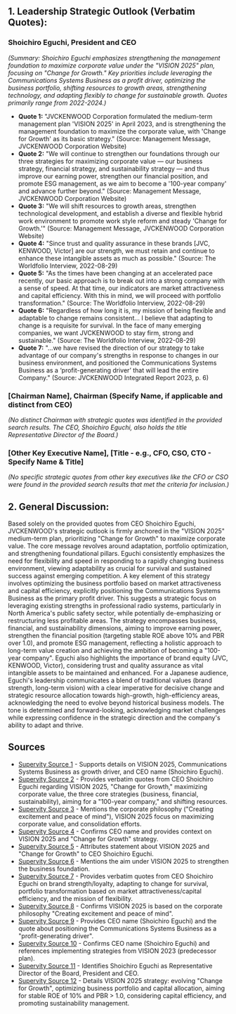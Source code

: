 ## 1. Leadership Strategic Outlook (Verbatim Quotes):

### Shoichiro Eguchi, President and CEO

*(Summary: Shoichiro Eguchi emphasizes strengthening the management foundation to maximize corporate value under the "VISION 2025" plan, focusing on "Change for Growth." Key priorities include leveraging the Communications Systems Business as a profit driver, optimizing the business portfolio, shifting resources to growth areas, strengthening technology, and adapting flexibly to change for sustainable growth. Quotes primarily range from 2022-2024.)*

*   **Quote 1:** "JVCKENWOOD Corporation formulated the medium-term management plan 'VISION 2025' in April 2023, and is strengthening the management foundation to maximize the corporate value, with 'Change for Growth' as its basic strategy." (Source: Management Message, JVCKENWOOD Corporation Website)
*   **Quote 2:** "We will continue to strengthen our foundations through our three strategies for maximizing corporate value — our business strategy, financial strategy, and sustainability strategy — and thus improve our earning power, strengthen our financial position, and promote ESG management, as we aim to become a '100-year company' and advance further beyond." (Source: Management Message, JVCKENWOOD Corporation Website)
*   **Quote 3:** "We will shift resources to growth areas, strengthen technological development, and establish a diverse and flexible hybrid work environment to promote work style reform and steady 'Change for Growth.'" (Source: Management Message, JVCKENWOOD Corporation Website)
*   **Quote 4:** "Since trust and quality assurance in these brands [JVC, KENWOOD, Victor] are our strength, we must retain and continue to enhance these intangible assets as much as possible." (Source: The Worldfolio Interview, 2022-08-29)
*   **Quote 5:** "As the times have been changing at an accelerated pace recently, our basic approach is to break out into a strong company with a sense of speed. At that time, our indicators are market attractiveness and capital efficiency. With this in mind, we will proceed with portfolio transformation." (Source: The Worldfolio Interview, 2022-08-29)
*   **Quote 6:** "Regardless of how long it is, my mission of being flexible and adaptable to change remains consistent... I believe that adapting to change is a requisite for survival. In the face of many emerging companies, we want JVCKENWOOD to stay firm, strong and sustainable." (Source: The Worldfolio Interview, 2022-08-29)
*   **Quote 7:** "...we have revised the direction of our strategy to take advantage of our company's strengths in response to changes in our business environment, and positioned the Communications Systems Business as a ‘profit-generating driver’ that will lead the entire Company." (Source: JVCKENWOOD Integrated Report 2023, p. 6)

### [Chairman Name], Chairman (Specify Name, if applicable and distinct from CEO)

*(No distinct Chairman with strategic quotes was identified in the provided search results. The CEO, Shoichiro Eguchi, also holds the title Representative Director of the Board.)*

### [Other Key Executive Name], [Title - e.g., CFO, CSO, CTO - Specify Name & Title]

*(No specific strategic quotes from other key executives like the CFO or CSO were found in the provided search results that met the criteria for inclusion.)*

## 2. General Discussion:

Based solely on the provided quotes from CEO Shoichiro Eguchi, JVCKENWOOD's strategic outlook is firmly anchored in the "VISION 2025" medium-term plan, prioritizing "Change for Growth" to maximize corporate value. The core message revolves around adaptation, portfolio optimization, and strengthening foundational pillars. Eguchi consistently emphasizes the need for flexibility and speed in responding to a rapidly changing business environment, viewing adaptability as crucial for survival and sustained success against emerging competition. A key element of this strategy involves optimizing the business portfolio based on market attractiveness and capital efficiency, explicitly positioning the Communications Systems Business as the primary profit driver. This suggests a strategic focus on leveraging existing strengths in professional radio systems, particularly in North America's public safety sector, while potentially de-emphasizing or restructuring less profitable areas. The strategy encompasses business, financial, and sustainability dimensions, aiming to improve earning power, strengthen the financial position (targeting stable ROE above 10% and PBR over 1.0), and promote ESG management, reflecting a holistic approach to long-term value creation and achieving the ambition of becoming a "100-year company". Eguchi also highlights the importance of brand equity (JVC, KENWOOD, Victor), considering trust and quality assurance as vital intangible assets to be maintained and enhanced. For a Japanese audience, Eguchi's leadership communicates a blend of traditional values (brand strength, long-term vision) with a clear imperative for decisive change and strategic resource allocation towards high-growth, high-efficiency areas, acknowledging the need to evolve beyond historical business models. The tone is determined and forward-looking, acknowledging market challenges while expressing confidence in the strategic direction and the company's ability to adapt and thrive.

## Sources
*   [Supervity Source 1](https://vertexaisearch.cloud.google.com/grounding-api-redirect/AWQVqAJOde_AfzYgHhqaPndPvjMoHsoLfB95xA5LDrg-eJinSBxnjBKeu0ZGwJh2B4M1Q10nGRAuocLUd-SBYAJlOkIkLKD6ukNChY89TjZA5C7pzcqvJi1mJdHaZZ6-_uYZ1ArcD_3eKneugdVgw8E=) - Supports details on VISION 2025, Communications Systems Business as growth driver, and CEO name (Shoichiro Eguchi).
*   [Supervity Source 2](https://vertexaisearch.cloud.google.com/grounding-api-redirect/AWQVqAIwDHeLRoWclJaOIt4GRgF4J_0mgL70a0HzER5w_YENQZE3pY6Dm2vFkpgIOG9aovSxg_5GAY2Iuuns0OJYnYGRg6WC2K97BAkMAp_6MkQr38hFrxJFyHYSxY0B9NRI9tXBFm7Jd8Y=) - Provides verbatim quotes from CEO Shoichiro Eguchi regarding VISION 2025, "Change for Growth," maximizing corporate value, the three core strategies (business, financial, sustainability), aiming for a "100-year company," and shifting resources.
*   [Supervity Source 3](https://vertexaisearch.cloud.google.com/grounding-api-redirect/AWQVqALW6ti5qxiEXeDJ8KvDUe8SypchJzo9yE8nrus9DTO4KnK7jzQe2Np5JGAe3h42A8Dk_8yucvdGklvgcq4Px98XN7-imSNfU4YSks6_x8uuKZqsNe83cP0YaKBSboZVPrJfx0kGrQka1RRnZLS2jc6fDgkn4IKYz5ZR7r7_Ymgcp6q-OB5Ysc9H94VMQvRtAHVNhTg6GJOqLgU6CU66aq6WKoP7I5qjrc9gLFRxvCBA8TAEh9ZL2yhGkLLajS-medGlzEOiHDmb7Q0zvNOTAQ==) - Mentions the corporate philosophy ("Creating excitement and peace of mind"), VISION 2025 focus on maximizing corporate value, and consolidation efforts.
*   [Supervity Source 4](https://vertexaisearch.cloud.google.com/grounding-api-redirect/AWQVqAJNeSovnWjwfzzPS9E0-FYeafafx_s41T058k5hdhfWTYwGX1ruw96OWTrnqAgLsgPEmQGS2Fo7bkEXNbAyXDPYR2rGZZWu6H4Z-gZ-e5wEP313rHNFjx0rZPbW3TQMZw==) - Confirms CEO name and provides context on VISION 2025 and "Change for Growth" strategy.
*   [Supervity Source 5](https://vertexaisearch.cloud.google.com/grounding-api-redirect/AWQVqAJu7KvjDL-h-3qN5RRqAQDuelDR4V3CNuPZ8A0U2XvNxgAr2xM3WASwOxTd0Dj08PdmmwUC3KqnUOdj2gxxuWV8FmF5rdgL9K1UgBeyjUREYNrpahYU-cVTfronfAc2nLDLZ9D6CAvISYPsTWn01lKwrGFdtYIQpUgcLY2hUSXuBVkogfgL7oKyIzPWvWv2ShIbZrnlHYbwjm2H4g1g4GPU4YHyTxRRWIlrAN5GAuBAZJeIfzzZqxDboCpZQ9u49CngE9mv) - Attributes statement about VISION 2025 and "Change for Growth" to CEO Shoichiro Eguchi.
*   [Supervity Source 6](https://vertexaisearch.cloud.google.com/grounding-api-redirect/AWQVqAJJflC7dO8nEzc_fkuigzy2TYhhkxvafH_aQTAhYGkA5-Dbvb6MGggjtui-jX4cOQaac4iUHmqp-mDDQ42oy-qTevU1lm1H_PyCbWsj9tC9z8CsQJV-kvW__Azv89S8x0J38YdksiauUv4HiJl1yh_ZFlK9xFku33zz2DfiQ3a47K9izsw6_N-qz8DKjlp1tfFShF_0Ob6lY3ee7l8NrnJm8e7ROGVDYDDo0GjV6L6UyvmwYj14eSFOf5Y76oJN1gXg3uPn) - Mentions the aim under VISION 2025 to strengthen the business foundation.
*   [Supervity Source 7](https://vertexaisearch.cloud.google.com/grounding-api-redirect/AWQVqAL4XPkvWfdK-b8VB-fFNkNq-SEzTwl8tzHB6Eg1IQsdCSEGIZB7Si35PZAYId0GFBWxpPs84RFeo9ibi-yVa5kfu6lOQk-7Xsd5ndG-Ho8kNTS2aOQbQabmg_8We9zXOnR9K_sGQhRYm2-KfTQYGRBVvG38H9Pry20m) - Provides verbatim quotes from CEO Shoichiro Eguchi on brand strength/loyalty, adapting to change for survival, portfolio transformation based on market attractiveness/capital efficiency, and the mission of flexibility.
*   [Supervity Source 8](https://vertexaisearch.cloud.google.com/grounding-api-redirect/AWQVqAJnn3YM8FwtCxqMA6RjwKX4FlJKEoVxSaey8IIylmB6D3TOkXn1KBlEWwe_C55EtDYFYA5kab45cArQnIxQLCJhngaCvoXbJfXfM5XR5z9MpSaWOC7YYVYl_lAvhb-Zk6pr) - Confirms VISION 2025 is based on the corporate philosophy "Creating excitement and peace of mind".
*   [Supervity Source 9](https://vertexaisearch.cloud.google.com/grounding-api-redirect/AWQVqAJeHwGdmputEjo_wX_AuB1NRZfkraOuQQ75BN_MNCnP3OiI9bgt1pznLLq1auIn4j7XRcDW5kxEfrlJ0nZSRuA6G9b4UCt5FzzEB6icnSmP2Pv74MLQWHOp4jYc2FaLahks2r14YzPfmI277oG7r7w3gTzFEo3HY8EQBocBmgjXl3o8yY_F5dC5Iqr7T7InD6m4In-YzgmKx_w=) - Provides CEO name (Shoichiro Eguchi) and the quote about positioning the Communications Systems Business as a "profit-generating driver".
*   [Supervity Source 10](https://vertexaisearch.cloud.google.com/grounding-api-redirect/AWQVqAJGqHmIKzRKisUlXDjbv7xtxQbGLpjmVBLwU72VHA7I77Ip2OswwbOIvG3n-J2m4oasxLaHM3e3wZsgW9MgRUBTzcTnf5tWxCJeTIdblQlgIfHL-KSMgC8dyP2AAIbHisBWfgLdSL86uRMH5zFHB_Qs6p8vB8gcskfYfKFiaHN8hmBl5VWWpVvIE3B_l2w0eaRK_ZxF7TkKW5IjuQQTsi8jlGr8L6Lw8QtN8zgNqCPyrEhDIbUemezJ3Q==) - Confirms CEO name (Shoichiro Eguchi) and references implementing strategies from VISION 2023 (predecessor plan).
*   [Supervity Source 11](https://vertexaisearch.cloud.google.com/grounding-api-redirect/AWQVqAIGOx6U0VUjwP5Vg_iyp0wxPXUIhF13OxKHJvijtdO7ffcpDVJNL-PuTUuH4uc1yy9gjjk5KF6WhRlaKdnLgprwfNPsvJelJ7VRsqCyCPmix9y9hpf4KhDKAOg-II4CTmy7pZj78Y0bs_brYEBo2fnox-_uNAQ2ufHYb9c6H5PhvGgc-NM-5apI74VpNphlZ8a5KpNB0ZUvFb0fc0IP7AKlmWZpMxg_OUTf) - Identifies Shoichiro Eguchi as Representative Director of the Board, President and CEO.
*   [Supervity Source 12](https://vertexaisearch.cloud.google.com/grounding-api-redirect/AWQVqALYZ36XNSUAg2KEYBYdTqDsNW6dBkcPOfuStpkNYyxOCVaqLjeN_dqgTRVzaF4C5Mh5HtaTeEtkXqdBge_B3qmrEmxDXHS38N7n91xUJfNYZXI8V3LhmzvvMD2HJZJtFS-dEAaGxg==) - Details VISION 2025 strategy: evolving "Change for Growth", optimizing business portfolio and capital allocation, aiming for stable ROE of 10% and PBR > 1.0, considering capital efficiency, and promoting sustainability management.